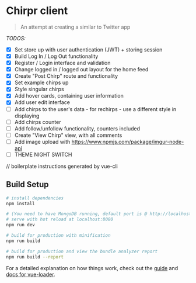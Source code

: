 # Chirpr client

> An attempt at creating a similar to Twitter app

*TODOS:*
- [x] Set store up with user authentication (JWT) + storing session
- [x] Build Log In / Log Out functionality
- [x] Register / Login interface and validation
- [x] Change logged in / logged out layout for the home feed
- [x] Create "Post Chirp" route and functionality
- [x] Set example chirps up
- [x] Style singular chirps
- [x] Add hover cards, containing user information
- [x] Add user edit interface
- [ ] Add chirps to the user's data - for rechirps - use a different style in displaying
- [ ] Add chirps counter
- [ ] Add follow/unfollow functionality, counters included
- [ ] Create "View Chirp" view, with all comments
- [ ] Add image upload with https://www.npmjs.com/package/imgur-node-api
- [ ] THEME NIGHT SWITCH

// boilerplate instructions generated by vue-cli
## Build Setup

``` bash
# install dependencies
npm install

# (You need to have MongoDB running, default port is @ http://localhost:4040)
# serve with hot reload at localhost:8080 
npm run dev

# build for production with minification
npm run build

# build for production and view the bundle analyzer report
npm run build --report
```

For a detailed explanation on how things work, check out the [guide](http://vuejs-templates.github.io/webpack/) and [docs for vue-loader](http://vuejs.github.io/vue-loader).
